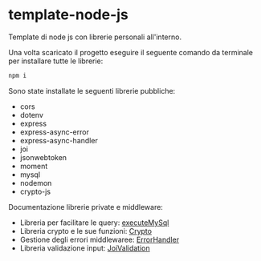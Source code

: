 # template-node-js

Template di node js con librerie personali all'interno.

Una volta scaricato il progetto eseguire il seguente comando da terminale per installare tutte le librerie:

```cmd
npm i
```

Sono state installate le seguenti librerie pubbliche:

- cors
- dotenv
- express
- express-async-error
- express-async-handler
- joi
- jsonwebtoken
- moment
- mysql
- nodemon
- crypto-js

Documentazione librerie private e middleware:

- Libreria per facilitare le query: [executeMySql](./documentation/executeMySql.md)
- Libreria crypto e le sue funzioni: [Crypto](./documentation/crypto.md)
- Gestione degli errori middlewaree: [ErrorHandler](./documentation/errorHandler.md)
- Libreria validazione input: [JoiValidation](./documentation/joiValidation.md)
